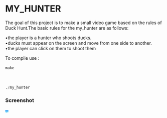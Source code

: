 <link href="../style.css" rel="stylesheet">

# MY_HUNTER

The goal of this project is to make a small video game based on the rules of Duck Hunt.The basic rules for the my_hunter are as follows:

  •the player is a hunter who shoots ducks. <br>
  •ducks must appear on the screen and move from one side to another. <br>
  •the player can click on them to shoot them <br>

To compile use : <br>

```python
make
```
<br>

```python
./my_hunter
```
### Screenshot

<!-- ![Optional Text](re/my_hunter.png) -->

<img class="screenshot"
     src="re/my_hunter.png"
     alt="screenshoot">

<style>
    img {
        width: 10px
    }
</style>
